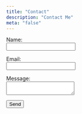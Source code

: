 ```yaml
---
title: "Contact"
description: "Contact Me"
meta: "false"
---
```


<!-- markdownlint-disable MD033 -->
<form name="contact" method="POST" data-netlify="true">
  <p>
    <label>Name: <br/><input type="text" name="name" /></label>   
  </p>
  <p>
    <label>Email: <br/><input type="email" name="email" /></label>
  </p>
  <p>
    <label>Message: <br/><textarea name="message"></textarea></label>
  </p>
  <p>
    <button type="submit">Send</button>
  </p>
</form>
